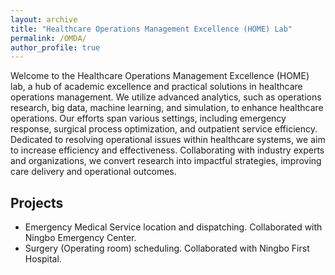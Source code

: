 ```yaml
---
layout: archive
title: "Healthcare Operations Management Excellence (HOME) Lab"
permalink: /OMDA/
author_profile: true
---
```



Welcome to the Healthcare Operations Management Excellence (HOME) lab, a hub of academic excellence and practical solutions in healthcare operations management. We utilize advanced analytics, such as operations research, big data, machine learning, and simulation, to enhance healthcare operations. Our efforts span various settings, including emergency response, surgical process optimization, and outpatient service efficiency. Dedicated to resolving operational issues within healthcare systems, we aim to increase efficiency and effectiveness. Collaborating with industry experts and organizations, we convert research into impactful strategies, improving care delivery and operational outcomes. 





## Projects
* Emergency Medical Service location and dispatching. Collaborated with Ningbo Emergency Center.
* Surgery (Operating room) scheduling. Collaborated with Ningbo First Hospital. 

